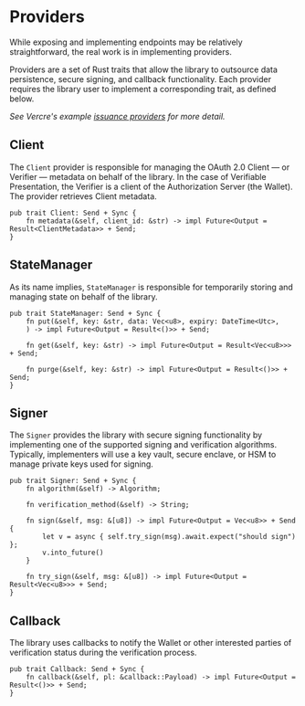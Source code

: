 # Providers

While exposing and implementing endpoints may be relatively straightforward, the real
work is in implementing providers.

Providers are a set of Rust traits that allow the library to outsource 
data persistence, secure signing, and callback functionality. Each provider requires the
library user to implement a corresponding trait, as defined below.

_See Vercre's example
[issuance providers](https://github.com/vercre/vercre/blob/main/examples/providers/src/issuance.rs)
for more detail._

## Client

The `Client` provider is responsible for managing the OAuth 2.0 Client — or Verifier —
metadata on behalf of the library. In the case of Verifiable Presentation, the Verifier 
is a client of the Authorization Server (the Wallet). The provider retrieves Client 
metadata.

```rust,ignore
pub trait Client: Send + Sync {
    fn metadata(&self, client_id: &str) -> impl Future<Output = Result<ClientMetadata>> + Send;
}
```

## StateManager

As its name implies, `StateManager` is responsible for temporarily storing and 
managing state on behalf of the library.

```rust,ignore
pub trait StateManager: Send + Sync {
    fn put(&self, key: &str, data: Vec<u8>, expiry: DateTime<Utc>,
    ) -> impl Future<Output = Result<()>> + Send;

    fn get(&self, key: &str) -> impl Future<Output = Result<Vec<u8>>> + Send;

    fn purge(&self, key: &str) -> impl Future<Output = Result<()>> + Send;
}
```

## Signer

The `Signer` provides the library with secure signing functionality by implementing
one of the supported signing and verification algorithms. Typically, implementers
will use a key vault, secure enclave, or HSM to manage private keys used for signing.

```rust,ignore
pub trait Signer: Send + Sync {
    fn algorithm(&self) -> Algorithm;

    fn verification_method(&self) -> String;

    fn sign(&self, msg: &[u8]) -> impl Future<Output = Vec<u8>> + Send {
        let v = async { self.try_sign(msg).await.expect("should sign") };
        v.into_future()
    }

    fn try_sign(&self, msg: &[u8]) -> impl Future<Output = Result<Vec<u8>>> + Send;
}
```

## Callback

The library uses callbacks to notify the Wallet or other interested parties of 
verification status during the verification process.

```rust,ignore
pub trait Callback: Send + Sync {
    fn callback(&self, pl: &callback::Payload) -> impl Future<Output = Result<()>> + Send;
}
```
